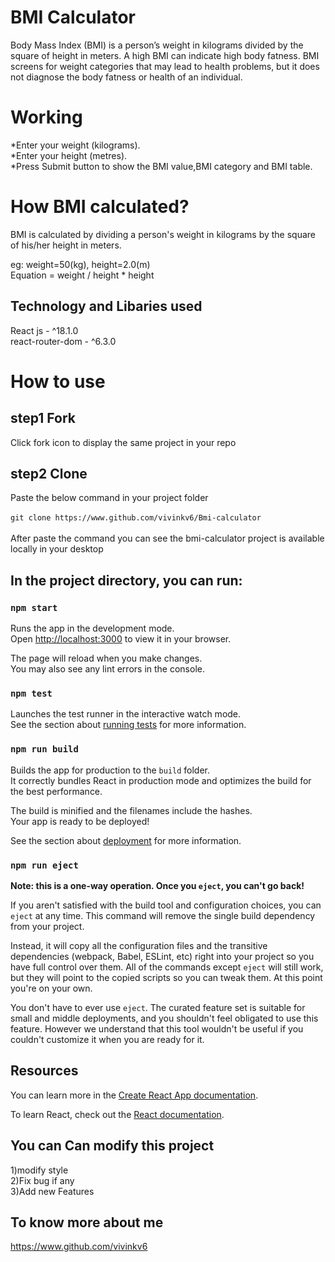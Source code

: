 # BMI Calculator

Body Mass Index (BMI) is a person’s weight in kilograms  divided by the square of height in meters. A high BMI can indicate high body fatness. BMI screens for weight categories that may lead to health problems, but it does not diagnose the body fatness or health of an individual.


# Working

*Enter your weight (kilograms).<br>
*Enter your height (metres).<br>
*Press Submit button to show the BMI value,BMI category and BMI table.

# How BMI calculated?

BMI is calculated by dividing a person's weight in kilograms by the square of his/her height in meters. <br>

eg: weight=50(kg), height=2.0(m)<br>
Equation = weight / height * height


## Technology and Libaries used

React js - ^18.1.0<br>
react-router-dom - ^6.3.0

# How to use

## step1 Fork<br>

Click fork icon to display the same project in your repo

## step2 Clone

Paste the below command in your project folder<br><br>
`git clone https://www.github.com/vivinkv6/Bmi-calculator`<br><br>
After paste the command you can see the bmi-calculator project is available locally in your desktop

## In the project directory, you can run:

### `npm start`

Runs the app in the development mode.\
Open [http://localhost:3000](http://localhost:3000) to view it in your browser.

The page will reload when you make changes.\
You may also see any lint errors in the console.

### `npm test`

Launches the test runner in the interactive watch mode.\
See the section about [running tests](https://facebook.github.io/create-react-app/docs/running-tests) for more information.

### `npm run build`

Builds the app for production to the `build` folder.\
It correctly bundles React in production mode and optimizes the build for the best performance.

The build is minified and the filenames include the hashes.\
Your app is ready to be deployed!

See the section about [deployment](https://facebook.github.io/create-react-app/docs/deployment) for more information.

### `npm run eject`

**Note: this is a one-way operation. Once you `eject`, you can't go back!**

If you aren't satisfied with the build tool and configuration choices, you can `eject` at any time. This command will remove the single build dependency from your project.

Instead, it will copy all the configuration files and the transitive dependencies (webpack, Babel, ESLint, etc) right into your project so you have full control over them. All of the commands except `eject` will still work, but they will point to the copied scripts so you can tweak them. At this point you're on your own.

You don't have to ever use `eject`. The curated feature set is suitable for small and middle deployments, and you shouldn't feel obligated to use this feature. However we understand that this tool wouldn't be useful if you couldn't customize it when you are ready for it.

## Resources

You can learn more in the [Create React App documentation](https://facebook.github.io/create-react-app/docs/getting-started).

To learn React, check out the [React documentation](https://reactjs.org/).

## You can Can modify this project

1)modify style<br>
2)Fix bug if any<br>
3)Add new Features

## To know more about me

https://www.github.com/vivinkv6
